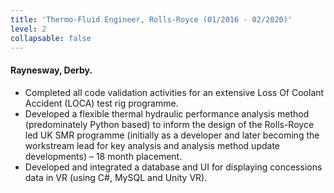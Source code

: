 ```yaml
---
title: 'Thermo-Fluid Engineer, Rolls-Royce (01/2016 - 02/2020)'
level: 2
collapsable: false
---
```


#### Raynesway, Derby.

- Completed all code validation activities for an extensive Loss Of Coolant Accident (LOCA) test rig programme.
- Developed a flexible thermal hydraulic performance analysis method (predominately Python based) to inform the design of the Rolls-Royce led UK SMR programme (initially as a developer and later becoming the workstream lead for key analysis and analysis method update developments) – 18 month placement.
- Developed and integrated a database and UI for displaying concessions data in VR (using C#, MySQL and Unity VR).